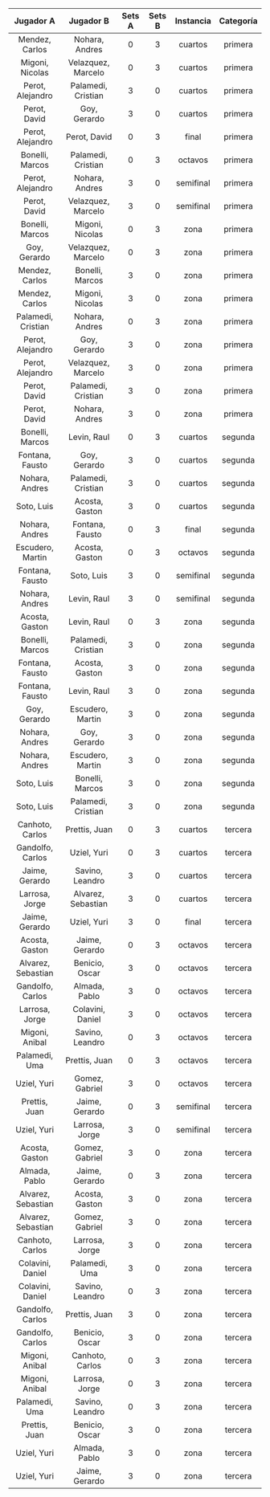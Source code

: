 |     Jugador A      |     Jugador B      |  Sets A  |  Sets B  |  Instancia  |  Categoría  |
|:------------------:|:------------------:|:--------:|:--------:|:-----------:|:-----------:|
|   Mendez, Carlos   |   Nohara, Andres   |    0     |    3     |   cuartos   |   primera   |
|  Migoni, Nicolas   | Velazquez, Marcelo |    0     |    3     |   cuartos   |   primera   |
|  Perot, Alejandro  | Palamedi, Cristian |    3     |    0     |   cuartos   |   primera   |
|    Perot, David    |    Goy, Gerardo    |    3     |    0     |   cuartos   |   primera   |
|  Perot, Alejandro  |    Perot, David    |    0     |    3     |    final    |   primera   |
|  Bonelli, Marcos   | Palamedi, Cristian |    0     |    3     |   octavos   |   primera   |
|  Perot, Alejandro  |   Nohara, Andres   |    3     |    0     |  semifinal  |   primera   |
|    Perot, David    | Velazquez, Marcelo |    3     |    0     |  semifinal  |   primera   |
|  Bonelli, Marcos   |  Migoni, Nicolas   |    0     |    3     |    zona     |   primera   |
|    Goy, Gerardo    | Velazquez, Marcelo |    0     |    3     |    zona     |   primera   |
|   Mendez, Carlos   |  Bonelli, Marcos   |    3     |    0     |    zona     |   primera   |
|   Mendez, Carlos   |  Migoni, Nicolas   |    3     |    0     |    zona     |   primera   |
| Palamedi, Cristian |   Nohara, Andres   |    0     |    3     |    zona     |   primera   |
|  Perot, Alejandro  |    Goy, Gerardo    |    3     |    0     |    zona     |   primera   |
|  Perot, Alejandro  | Velazquez, Marcelo |    3     |    0     |    zona     |   primera   |
|    Perot, David    | Palamedi, Cristian |    3     |    0     |    zona     |   primera   |
|    Perot, David    |   Nohara, Andres   |    3     |    0     |    zona     |   primera   |
|  Bonelli, Marcos   |    Levin, Raul     |    0     |    3     |   cuartos   |   segunda   |
|  Fontana, Fausto   |    Goy, Gerardo    |    3     |    0     |   cuartos   |   segunda   |
|   Nohara, Andres   | Palamedi, Cristian |    3     |    0     |   cuartos   |   segunda   |
|     Soto, Luis     |   Acosta, Gaston   |    3     |    0     |   cuartos   |   segunda   |
|   Nohara, Andres   |  Fontana, Fausto   |    0     |    3     |    final    |   segunda   |
|  Escudero, Martin  |   Acosta, Gaston   |    0     |    3     |   octavos   |   segunda   |
|  Fontana, Fausto   |     Soto, Luis     |    3     |    0     |  semifinal  |   segunda   |
|   Nohara, Andres   |    Levin, Raul     |    3     |    0     |  semifinal  |   segunda   |
|   Acosta, Gaston   |    Levin, Raul     |    0     |    3     |    zona     |   segunda   |
|  Bonelli, Marcos   | Palamedi, Cristian |    3     |    0     |    zona     |   segunda   |
|  Fontana, Fausto   |   Acosta, Gaston   |    3     |    0     |    zona     |   segunda   |
|  Fontana, Fausto   |    Levin, Raul     |    3     |    0     |    zona     |   segunda   |
|    Goy, Gerardo    |  Escudero, Martin  |    3     |    0     |    zona     |   segunda   |
|   Nohara, Andres   |    Goy, Gerardo    |    3     |    0     |    zona     |   segunda   |
|   Nohara, Andres   |  Escudero, Martin  |    3     |    0     |    zona     |   segunda   |
|     Soto, Luis     |  Bonelli, Marcos   |    3     |    0     |    zona     |   segunda   |
|     Soto, Luis     | Palamedi, Cristian |    3     |    0     |    zona     |   segunda   |
|  Canhoto, Carlos   |   Prettis, Juan    |    0     |    3     |   cuartos   |   tercera   |
|  Gandolfo, Carlos  |    Uziel, Yuri     |    0     |    3     |   cuartos   |   tercera   |
|   Jaime, Gerardo   |  Savino, Leandro   |    3     |    0     |   cuartos   |   tercera   |
|   Larrosa, Jorge   | Alvarez, Sebastian |    3     |    0     |   cuartos   |   tercera   |
|   Jaime, Gerardo   |    Uziel, Yuri     |    3     |    0     |    final    |   tercera   |
|   Acosta, Gaston   |   Jaime, Gerardo   |    0     |    3     |   octavos   |   tercera   |
| Alvarez, Sebastian |   Benicio, Oscar   |    3     |    0     |   octavos   |   tercera   |
|  Gandolfo, Carlos  |   Almada, Pablo    |    3     |    0     |   octavos   |   tercera   |
|   Larrosa, Jorge   |  Colavini, Daniel  |    3     |    0     |   octavos   |   tercera   |
|   Migoni, Anibal   |  Savino, Leandro   |    0     |    3     |   octavos   |   tercera   |
|   Palamedi, Uma    |   Prettis, Juan    |    0     |    3     |   octavos   |   tercera   |
|    Uziel, Yuri     |   Gomez, Gabriel   |    3     |    0     |   octavos   |   tercera   |
|   Prettis, Juan    |   Jaime, Gerardo   |    0     |    3     |  semifinal  |   tercera   |
|    Uziel, Yuri     |   Larrosa, Jorge   |    3     |    0     |  semifinal  |   tercera   |
|   Acosta, Gaston   |   Gomez, Gabriel   |    3     |    0     |    zona     |   tercera   |
|   Almada, Pablo    |   Jaime, Gerardo   |    0     |    3     |    zona     |   tercera   |
| Alvarez, Sebastian |   Acosta, Gaston   |    3     |    0     |    zona     |   tercera   |
| Alvarez, Sebastian |   Gomez, Gabriel   |    3     |    0     |    zona     |   tercera   |
|  Canhoto, Carlos   |   Larrosa, Jorge   |    3     |    0     |    zona     |   tercera   |
|  Colavini, Daniel  |   Palamedi, Uma    |    3     |    0     |    zona     |   tercera   |
|  Colavini, Daniel  |  Savino, Leandro   |    0     |    3     |    zona     |   tercera   |
|  Gandolfo, Carlos  |   Prettis, Juan    |    3     |    0     |    zona     |   tercera   |
|  Gandolfo, Carlos  |   Benicio, Oscar   |    3     |    0     |    zona     |   tercera   |
|   Migoni, Anibal   |  Canhoto, Carlos   |    0     |    3     |    zona     |   tercera   |
|   Migoni, Anibal   |   Larrosa, Jorge   |    0     |    3     |    zona     |   tercera   |
|   Palamedi, Uma    |  Savino, Leandro   |    0     |    3     |    zona     |   tercera   |
|   Prettis, Juan    |   Benicio, Oscar   |    3     |    0     |    zona     |   tercera   |
|    Uziel, Yuri     |   Almada, Pablo    |    3     |    0     |    zona     |   tercera   |
|    Uziel, Yuri     |   Jaime, Gerardo   |    3     |    0     |    zona     |   tercera   |